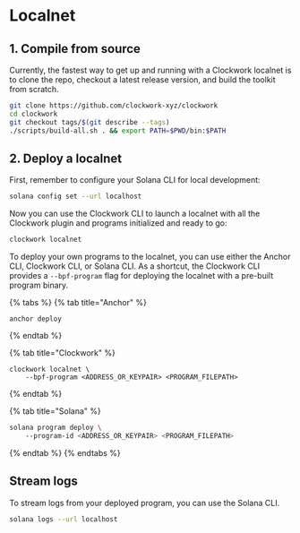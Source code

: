 # Localnet

## 1. Compile from source

Currently, the fastest way to get up and running with a Clockwork localnet is to clone the repo, checkout a latest release version, and build the toolkit from scratch.

```bash
git clone https://github.com/clockwork-xyz/clockwork
cd clockwork
git checkout tags/$(git describe --tags)
./scripts/build-all.sh . && export PATH=$PWD/bin:$PATH
```

## 2. Deploy a localnet

First, remember to configure your Solana CLI for local development:

```bash
solana config set --url localhost
```

Now you can use the Clockwork CLI to launch a localnet with all the Clockwork plugin and programs initialized and ready to go:

```bash
clockwork localnet
```

To deploy your own programs to the localnet, you can use either the Anchor CLI, Clockwork CLI, or Solana CLI. As a shortcut, the Clockwork CLI provides a `--bpf-program` flag for deploying the localnet with a pre-built program binary.&#x20;

{% tabs %}
{% tab title="Anchor" %}
```
anchor deploy
```
{% endtab %}

{% tab title="Clockwork" %}
```
clockwork localnet \
    --bpf-program <ADDRESS_OR_KEYPAIR> <PROGRAM_FILEPATH>
```
{% endtab %}

{% tab title="Solana" %}
```bash
solana program deploy \ 
    --program-id <ADDRESS_OR_KEYPAIR> <PROGRAM_FILEPATH>
```
{% endtab %}
{% endtabs %}

## Stream logs

To stream logs from your deployed program, you can use the Solana CLI.

```bash
solana logs --url localhost
```
